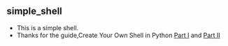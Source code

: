 ## simple_shell
* This is a simple shell.
* Thanks for the guide,Create Your Own Shell in Python [Part I](https://hackercollider.com/articles/2016/07/05/create-your-own-shell-in-python-part-1/) and [Part II](https://hackercollider.com/articles/2016/07/06/create-your-own-shell-in-python-part-2/)
